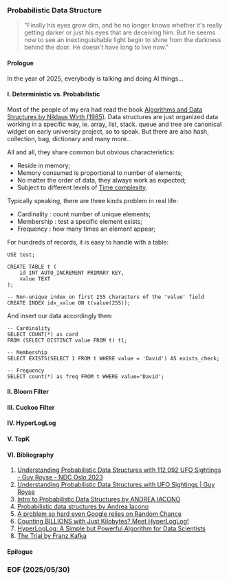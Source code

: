 ### Probabilistic Data Structure

> "Finally his eyes grow dim, and he no longer knows whether it's really getting darker or just his eyes that are deceiving him. But he seems now to see an inextinguishable light begin to shine from the darkness behind the door. He doesn't have long to live now." 


#### Prologue
In the year of 2025, everybody is talking and doing AI things... 


#### I. Deterministic vs. Probabilistic 
Most of the people of my era had read the book [Algorithms and Data Structures by Niklaus Wirth (1985)](https://informatika-21.ru/pdf/AD.pdf). Data structures are just organized data working in a specific way, ie. array, list, stack. queue and tree are canonical widget on early university project, so to speak. But there are also hash, collection, bag, dictionary and many more... 

All and all, they share common but obvious characteristics: 
- Reside in memory; 
- Memory consumed is proportional to number of elements; 
- No matter the order of data, they always work as expected; 
- Subject to different levels of [Time complexity](https://en.wikipedia.org/wiki/Time_complexity). 

Typically speaking, there are three kinds problem in real life: 
- Cardinality : count number of unique elements; 
- Membership : test a specific element exists; 
- Frequency : how many times an element appear;

For hundreds of records, it is easy to handle with a table: 
```
USE test; 

CREATE TABLE t (
    id INT AUTO_INCREMENT PRIMARY KEY,
    value TEXT
);

-- Non-unique index on first 255 characters of the 'value' field
CREATE INDEX idx_value ON t(value(255)); 
```

And insert our data accordingly then: 
```
-- Cardinality 
SELECT COUNT(*) as card 
FROM (SELECT DISTINCT value FROM t) t1; 

-- Membership 
SELECT EXISTS(SELECT 1 FROM t WHERE value = 'David') AS exists_check;

-- Frequency 
SELECT count(*) as freq FROM t WHERE value='David'; 
```

#### II. Bloom Filter 


#### III. Cuckoo Filter 


#### IV. HyperLogLog


#### V. TopK


#### VI. Bibliography 
1. [Understanding Probabilistic Data Structures with 112,092 UFO Sightings - Guy Royse - NDC Oslo 2023](https://youtu.be/M6XOniVANKI)
2. [Understanding Probabilistic Data Structures with UFO Sightings | Guy Royse](https://youtu.be/2Dzc7fxA0us)
3. [Intro to Probabilistic Data Structures by ANDREA IACONO](https://youtu.be/Y66Uy1he3Vo)
4. [Probabilistic data structures by Andrea Iacono](https://youtu.be/bYyRwGFSFbQ)
5. [A problem so hard even Google relies on Random Chance](https://youtu.be/lJYufx0bfpw)
6. [Counting BILLIONS with Just Kilobytes? Meet HyperLogLog!](https://youtu.be/f69hh3KgFEk)
7. [HyperLogLog: A Simple but Powerful Algorithm for Data Scientists](https://chengweihu.com/hyperloglog/)
8. [The Trial by Franz Kafka](https://www.gutenberg.org/cache/epub/7849/pg7849-images.html)


#### Epilogue


### EOF (2025/05/30)